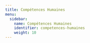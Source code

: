 ```yaml
---
title: Compétences Humaines
menu:
  sidebar:
    name: Compétences Humaines
    identifier: competences-humaines
    weight: 10
---
```

